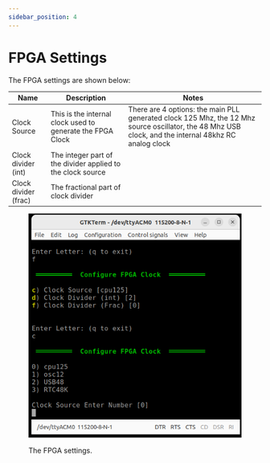```yaml
---
sidebar_position: 4
---
```


# FPGA Settings

The FPGA settings are shown below:

| **Name**             	| **Description**                                             	| **Notes**                                                                                                                                             	|
|----------------------	|-------------------------------------------------------------	|-------------------------------------------------------------------------------------------------------------------------------------------------------	|
| Clock Source         	| This is the internal clock used to generate the FPGA Clock  	| There are 4 options: the main PLL generated clock 125 Mhz, the 12 Mhz source oscillator, the 48 Mhz USB clock, and the internal 48khz RC analog clock 	|
| Clock divider (int)  	| The integer part of the divider applied to the clock source 	|                                                                                                                                                       	|
| Clock divider (frac) 	| The fractional part of clock divider                        	|                                                                                                                                                       	|

<div class="text--center">

<figure>

![The FPGA settings.](../../assets/fpga-settings.png "The FPGA settings.")
<figcaption>The FPGA settings.</figcaption>
</figure>
</div>